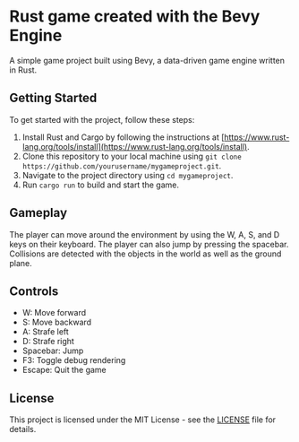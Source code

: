 # Rust game created with the Bevy Engine

A simple game project built using Bevy, a data-driven game engine written in Rust.

## Getting Started

To get started with the project, follow these steps:

1. Install Rust and Cargo by following the instructions at [https://www.rust-lang.org/tools/install](https://www.rust-lang.org/tools/install).
2. Clone this repository to your local machine using `git clone https://github.com/yourusername/mygameproject.git`.
3. Navigate to the project directory using `cd mygameproject`.
4. Run `cargo run` to build and start the game.

## Gameplay

The player can move around the environment by using the W, A, S, and D keys on their keyboard. The player can also jump by pressing the spacebar. Collisions are detected with the objects in the world as well as the ground plane.

## Controls

* W: Move forward
* S: Move backward
* A: Strafe left
* D: Strafe right
* Spacebar: Jump
* F3: Toggle debug rendering
* Escape: Quit the game

## License

This project is licensed under the MIT License - see the [LICENSE](LICENSE) file for details.
